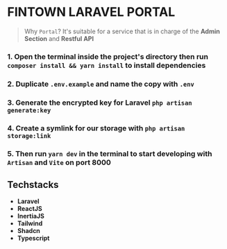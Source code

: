 # FINTOWN LARAVEL PORTAL

> Why `Portal`? It's suitable for a service that is in charge of the **Admin Section** and **Restful API**

### 1. Open the terminal inside the project's directory then run `composer install && yarn install` to install dependencies

### 2. Duplicate `.env.example` and name the copy with `.env`

### 3. Generate the encrypted key for Laravel `php artisan generate:key`

### 4. Create a symlink for our storage with `php artisan storage:link`

### 5. Then run `yarn dev` in the terminal to start developing with `Artisan` and `Vite` on port **8000**

## **Techstacks**

-   **Laravel**
-   **ReactJS**
-   **InertiaJS**
-   **Tailwind**
-   **Shadcn**
-   **Typescript**
